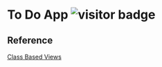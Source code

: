 # To Do App ![visitor badge](https://visitor-badge.glitch.me/badge?page_id=shikaijin/todo-app.visitor-badge)

## Reference
[Class Based Views](https://www.dennisivy.com/post/django-class-based-views/)
